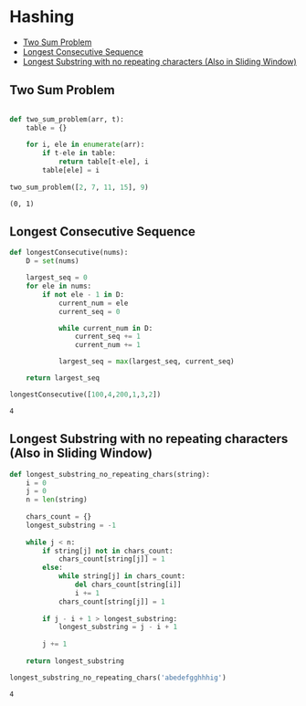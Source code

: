 # Hashing

- [Two Sum Problem](#Two-Sum-Problem)
- [Longest Consecutive Sequence](#Longest-Consecutive-Sequence)
- [Longest Substring with no repeating characters (Also in Sliding Window)](#Longest-Substring-with-no-repeating-characters-(Also-in-Sliding-Window))

## Two Sum Problem


```python

def two_sum_problem(arr, t):
    table = {}
    
    for i, ele in enumerate(arr):
        if t-ele in table:
            return table[t-ele], i
        table[ele] = i
        
two_sum_problem([2, 7, 11, 15], 9)
```




    (0, 1)



## Longest Consecutive Sequence


```python
def longestConsecutive(nums):
    D = set(nums)

    largest_seq = 0
    for ele in nums:
        if not ele - 1 in D:
            current_num = ele
            current_seq = 0

            while current_num in D:
                current_seq += 1
                current_num += 1

            largest_seq = max(largest_seq, current_seq)

    return largest_seq

longestConsecutive([100,4,200,1,3,2])
```




    4



## Longest Substring with no repeating characters (Also in Sliding Window)


```python
def longest_substring_no_repeating_chars(string):
    i = 0
    j = 0
    n = len(string)
    
    chars_count = {}
    longest_substring = -1
    
    while j < n:
        if string[j] not in chars_count:
            chars_count[string[j]] = 1
        else:
            while string[j] in chars_count:
                del chars_count[string[i]]
                i += 1
            chars_count[string[j]] = 1
        
        if j - i + 1 > longest_substring:
            longest_substring = j - i + 1
        
        j += 1
    
    return longest_substring

longest_substring_no_repeating_chars('abedefgghhhig')
```




    4


